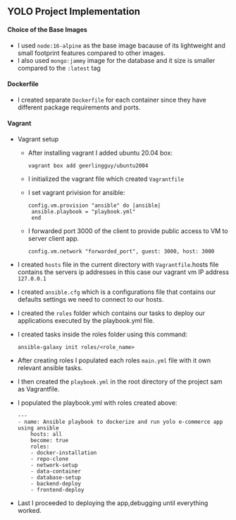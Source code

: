 ## YOLO Project Implementation

#### Choice of the Base Images
- I used `node:16-alpine` as the base image bacause of its lightweight and small footprint features compared to other images.
- I also used `mongo:jammy` image for the database and it size is smaller compared to the `:latest` tag 


#### Dockerfile
- I created separate ```Dockerfile``` for each container since they have different package requirements and ports.

#### Vagrant
- Vagrant setup
  - After installing vagrant I added ubuntu 20.04 box:

      ```vagrant box add geerlingguy/ubuntu2004```
  - I initialized the vagrant file which created `Vagrantfile`
  - I set vagrant privision for ansible:
    
     ```
     config.vm.provision "ansible" do |ansible|
      ansible.playbook = "playbook.yml"
      end
      ```

  - I forwarded port 3000 of the client to provide public access to VM to server client app.

      ```
      config.vm.network "forwarded_port", guest: 3000, host: 3000
      ```
- I created `hosts` file in the current directory with `Vagrantfile`.hosts file contains the servers ip addresses in this case our vagrant vm IP address `127.0.0.1`
- I created `ansible.cfg` which is a configurations file that contains our defaults settings we need to connect to our hosts.
- I created the `roles` folder which contains our tasks to deploy our applications executed by the playbook.yml file.
- I created tasks inside the roles folder using this command:
  ```
  ansible-galaxy init roles/<role_name>
  ```
- After creating roles I populated each roles `main.yml` file with it own relevant ansible tasks.
- I then created the `playbook.yml` in the root directory of the project sam as Vagrantfile.
- I populated the playbook.yml with roles created above:

    ```
    ---
    - name: Ansible playbook to dockerize and run yolo e-commerce app using ansible
        hosts: all
        become: true
        roles:
        - docker-installation
        - repo-clone
        - network-setup
        - data-container
        - database-setup
        - backend-deploy
        - frontend-deploy
    ```
- Last I proceeded to deploying the app,debugging until everything worked.